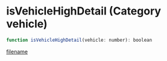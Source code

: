 # isVehicleHighDetail (Category vehicle)

```js
function isVehicleHighDetail(vehicle: number): boolean
```

[filename](isVehicleHighDetail_m.md ':include')